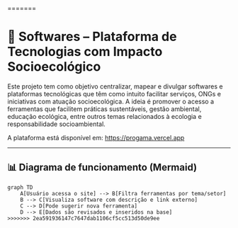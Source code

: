 
=======
# 🌱 Softwares – Plataforma de Tecnologias com Impacto Socioecológico

Este projeto tem como objetivo centralizar, mapear e divulgar softwares e plataformas tecnológicas que têm como intuito facilitar serviços, ONGs e iniciativas com atuação socioecológica. A ideia é promover o acesso a ferramentas que facilitem práticas sustentáveis, gestão ambiental, educação ecológica, entre outros temas relacionados à ecologia e responsabilidade socioambiental.

A plataforma está disponível em: https://progama.vercel.app

---

## 📊 Diagrama de funcionamento (Mermaid)

```mermaid
graph TD
    A[Usuário acessa o site] --> B[Filtra ferramentas por tema/setor]
    B --> C[Visualiza software com descrição e link externo]
    C --> D[Pode sugerir nova ferramenta]
    D --> E[Dados são revisados e inseridos na base]
>>>>>>> 2ea591936147c7647dab1106cf5cc513d50de9ee
